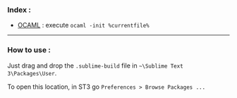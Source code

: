 ### Index :
* [OCAML](https://github.com/Lozul/Plugins-Library/blob/master/ST3/Build%20System/OCAML.sublime-build) : execute `ocaml -init %currentfile%`

***

### How to use :
Just drag and drop the `.sublime-build` file in `~\Sublime Text 3\Packages\User`.

To open this location, in ST3 go `Preferences > Browse Packages ...`